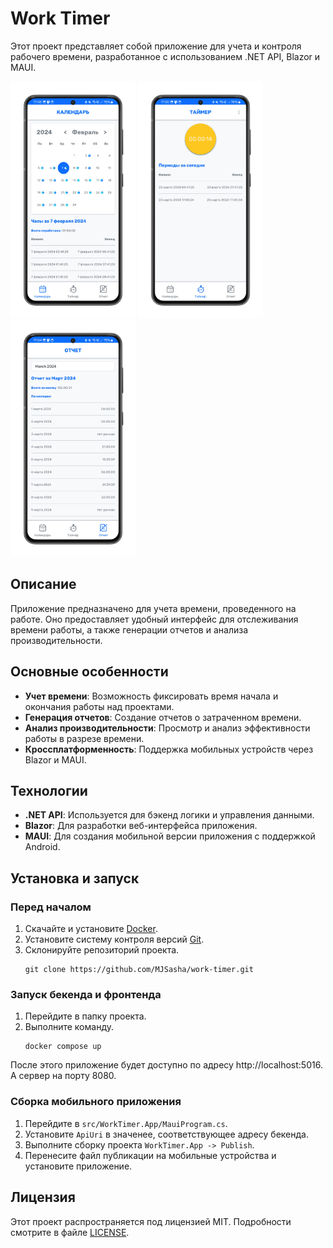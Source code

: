 # Work Timer

Этот проект представляет собой приложение для учета и контроля рабочего времени, разработанное с использованием .NET
API, Blazor и MAUI.

<p float="left">
  <img src="./img/calendar_page.png" width="200" />
  <img src="./img/timer_page.png" width="200" />
  <img src="./img/report_page.png" width="200" />
</p>

## Описание

Приложение предназначено для учета времени, проведенного на работе. Оно предоставляет удобный интерфейс для отслеживания
времени работы, а также генерации отчетов и анализа производительности.

## Основные особенности

- **Учет времени**: Возможность фиксировать время начала и окончания работы над проектами.
- **Генерация отчетов**: Создание отчетов о затраченном времени.
- **Анализ производительности**: Просмотр и анализ эффективности работы в разрезе времени.
- **Кроссплатформенность**: Поддержка мобильных устройств через Blazor и MAUI.

## Технологии

- **.NET API**: Используется для бэкенд логики и управления данными.
- **Blazor**: Для разработки веб-интерфейса приложения.
- **MAUI**: Для создания мобильной версии приложения с поддержкой Android.

## Установка и запуск

### Перед началом

1. Скачайте и установите [Docker](https://www.docker.com/).
2. Установите систему контроля версий [Git](https://git-scm.com/).
3. Склонируйте репозиторий проекта.
    ```shell
   git clone https://github.com/MJSasha/work-timer.git
    ```
   
### Запуск бекенда и фронтенда

1. Перейдите в папку проекта.
2. Выполните команду.
    ```shell
    docker compose up
    ```
   
После этого приложение будет доступно по адресу http://localhost:5016. А сервер на порту 8080.

### Сборка мобильного приложения

1. Перейдите в `src/WorkTimer.App/MauiProgram.cs`.
2. Установите `ApiUri` в значенее, соответствующее адресу бекенда.
3. Выполните сборку проекта `WorkTimer.App -> Publish`.
4. Перенесите файл публикации на мобильные устройства и установите приложение.

## Лицензия

Этот проект распространяется под лицензией MIT. Подробности смотрите в файле [LICENSE](LICENSE).